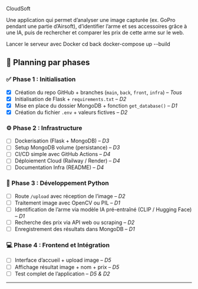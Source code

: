 CloudSoft

Une application qui permet d’analyser une image capturée (ex. GoPro pendant une partie d’Airsoft), d’identifier l’arme et ses accessoires grâce à une IA, puis de rechercher et comparer les prix de cette arme sur le web.

Lancer le serveur avec Docker
cd back
docker-compose up --build




## 📅 Planning par phases

### ✅ Phase 1 : Initialisation

- [x] Création du repo GitHub + branches (`main`, `back`, `front`, `infra`) – *Tous*
- [x] Initialisation de Flask + `requirements.txt` – *D2*
- [x] Mise en place du dossier MongoDB + fonction `get_database()` – *D1*
- [x] Création du fichier `.env` + valeurs fictives – *D2*

### ⚙️ Phase 2 : Infrastructure

- [ ] Dockerisation (Flask + MongoDB) – *D3*
- [ ] Setup MongoDB volume (persistance) – *D3*
- [ ] CI/CD simple avec GitHub Actions – *D4*
- [ ] Déploiement Cloud (Railway / Render) – *D4*
- [ ] Documentation Infra (README) – *D4*

### 🧠 Phase 3 : Développement Python

- [ ] Route `/upload` avec réception de l’image – *D2*
- [ ] Traitement image avec OpenCV ou PIL – *D1*
- [ ] Identification de l’arme via modèle IA pré-entraîné (CLIP / Hugging Face) – *D1*
- [ ] Recherche des prix via API web ou scraping – *D2*
- [ ] Enregistrement des résultats dans MongoDB – *D1*

### 💻 Phase 4 : Frontend et Intégration

- [ ] Interface d’accueil + upload image – *D5*
- [ ] Affichage résultat image + nom + prix – *D5*
- [ ] Test complet de l’application – *D5 & D2*

---
